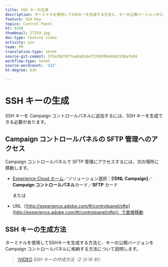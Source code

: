 ```yaml
---
title: SSH キーの生成
description: ターミナルを使用してSSHキーを生成する方法と、キーの公開バージョンをCampaign コントロールパネルに格納する方法について説明します。
feature: SSH Key
topics: Control Panel
kt: 6348
thumbnail: 27259.jpg
doc-type: feature video
activity: use
team: PM
translation-type: tm+mt
source-git-commit: 375a20d78f7aa8ab5def5398308ebb9219bafe58
workflow-type: tm+mt
source-wordcount: '132'
ht-degree: 63%

---
```



# SSH キーの生成

SSH キーを Campaign コントロールパネルに追加するには、SSH キーを生成できる必要があります。

## Campaign コントロールパネルの SFTP 管理へのアクセス

Campaign コントロールパネルで SFTP 管理にアクセスするには、次の場所に移動します。

* [Experience Cloud ホーム](https://experience.adobe.com/#/home)／ソリューション選択：**[!DNL Campaign]**／**Campaign コントロールパネル**&#x200B;カード／**SFTP** カード

   または
* URL（[http://experience.adobe.com/#/controlpanel/sftp](http://experience.adobe.com/#/controlpanel/sftp)）で直接移動

## SSH キーの生成方法

ターミナルを使用してSSHキーを生成する方法と、キーの公開バージョンをCampaign コントロールパネルに格納する方法について説明します。

>[!VIDEO](https://video.tv.adobe.com/v/27259?quality=12)
*SSH キーの作成方法（2 分 16 秒）*
